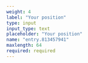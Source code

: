```yaml
---
weight: 4
label: "Your position"
type: input
input_type: text
placeholder: "Your position"
name: "entry.813457941"
maxlength: 64
required: required
---
```

